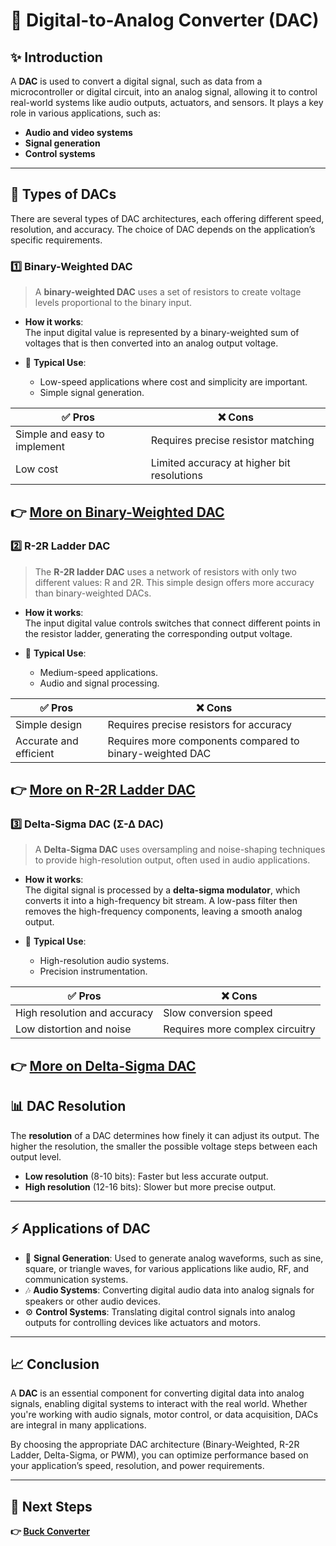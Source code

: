 # 🔄 Digital-to-Analog Converter (DAC)


## ✨ Introduction

A **DAC** is used to convert a digital signal, such as data from a microcontroller or digital circuit, into an analog signal, allowing it to control real-world systems like audio outputs, actuators, and sensors. It plays a key role in various applications, such as:

- **Audio and video systems**
- **Signal generation**
- **Control systems**

---

## 🔹 Types of DACs

There are several types of DAC architectures, each offering different speed, resolution, and accuracy. The choice of DAC depends on the application’s specific requirements.

### 1️⃣ **Binary-Weighted DAC**

> A **binary-weighted DAC** uses a set of resistors to create voltage levels proportional to the binary input.

- **How it works**:  
  The input digital value is represented by a binary-weighted sum of voltages that is then converted into an analog output voltage.

- 🧭 **Typical Use**:
  - Low-speed applications where cost and simplicity are important.
  - Simple signal generation.

| ✅ Pros                         | ❌ Cons                           |
|---------------------------------|-----------------------------------|
| Simple and easy to implement    | Requires precise resistor matching |
| Low cost                        | Limited accuracy at higher bit resolutions |

**👉 [More on Binary-Weighted DAC](https://www.electronics-tutorials.ws/combination/digital-to-analogue-converter.html)**
---

### 2️⃣ **R-2R Ladder DAC**

> The **R-2R ladder DAC** uses a network of resistors with only two different values: R and 2R. This simple design offers more accuracy than binary-weighted DACs.

- **How it works**:  
  The input digital value controls switches that connect different points in the resistor ladder, generating the corresponding output voltage.

- 🧭 **Typical Use**:
  - Medium-speed applications.
  - Audio and signal processing.

| ✅ Pros                         | ❌ Cons                           |
|---------------------------------|-----------------------------------|
| Simple design                   | Requires precise resistors for accuracy |
| Accurate and efficient          | Requires more components compared to binary-weighted DAC |

**👉 [More on R-2R Ladder DAC](https://www.electronics-tutorials.ws/combination/r-2r-dac.html)**
---

### 3️⃣ **Delta-Sigma DAC (Σ-Δ DAC)**

> A **Delta-Sigma DAC** uses oversampling and noise-shaping techniques to provide high-resolution output, often used in audio applications.

- **How it works**:  
  The digital signal is processed by a **delta-sigma modulator**, which converts it into a high-frequency bit stream. A low-pass filter then removes the high-frequency components, leaving a smooth analog output.

- 🧭 **Typical Use**:
  - High-resolution audio systems.
  - Precision instrumentation.

| ✅ Pros                         | ❌ Cons                           |
|---------------------------------|-----------------------------------|
| High resolution and accuracy    | Slow conversion speed             |
| Low distortion and noise        | Requires more complex circuitry   |

**👉 [More on Delta-Sigma DAC](https://www.beis.de/Elektronik/DeltaSigma/DeltaSigma.html)**
---



## 📊 DAC Resolution

The **resolution** of a DAC determines how finely it can adjust its output. The higher the resolution, the smaller the possible voltage steps between each output level.

- **Low resolution** (8-10 bits): Faster but less accurate output.
- **High resolution** (12-16 bits): Slower but more precise output.

---

## ⚡ Applications of DAC

- 📡 **Signal Generation**: Used to generate analog waveforms, such as sine, square, or triangle waves, for various applications like audio, RF, and communication systems.
- 🎶 **Audio Systems**: Converting digital audio data into analog signals for speakers or other audio devices.
- ⚙️ **Control Systems**: Translating digital control signals into analog outputs for controlling devices like actuators and motors.

---

## 📈 Conclusion

A **DAC** is an essential component for converting digital data into analog signals, enabling digital systems to interact with the real world. Whether you're working with audio signals, motor control, or data acquisition, DACs are integral in many applications.

By choosing the appropriate DAC architecture (Binary-Weighted, R-2R Ladder, Delta-Sigma, or PWM), you can optimize performance based on your application’s speed, resolution, and power requirements.

---

## 🔹 Next Steps

**👉 [Buck Converter](../../Power_Electronics/DCDC_Converter/Buck_Converter)**
